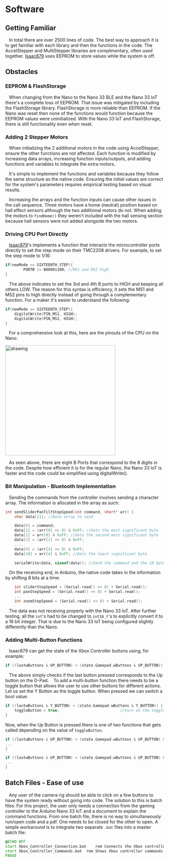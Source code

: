 # Software

## Getting Familiar
&nbsp;&nbsp;&nbsp;In total there are over 2500 lines of code. The best way to approach it is to get familiar with each library and then the functions in the code.
The AccelStepper and MultiStepper libraries are complimentary, often used together. [Isaac879](https://github.com/isaac879/Pan-Tilt-Mount) uses EEPROM to store values while the system is off.

## Obstacles
### EEPROM & FlashStorage
&nbsp;&nbsp;&nbsp;When changing from the Nano to the Nano 33 BLE and the Nano 33 IoT there's a complete loss of EEPROM. That issue was mitigated by including the FlashStorage library.
FlashStorage is more reliable than EEPROM. If the Nano was reset then none of the functions would function because the EEPROM values were uninitialized. With the Nano 33 IoT and FlashStorage, there is still functionality even when reset.

### Adding 2 Stepper Motors
&nbsp;&nbsp;&nbsp;When initializing the 2 additional motors in the code using AccelStepper, ensure the other functions are not affected. Each function is modified by increasing data arrays, increasing function inputs/outputs, and adding functions and variables to integrate the extra motors.

&nbsp;&nbsp;&nbsp;It's simple to implement the functions and variables because they follow the same structure as the native code. Ensuring the initial values are correct for the system's parameters requires empirical testing based on visual results.

&nbsp;&nbsp;&nbsp;Increasing the arrays and the function inputs can cause other issues in the call sequence. Three motors have a home (neutral) position based on hall effect sensors although the two additional motors do not. When adding the motors to ```findHome()``` they weren't included with the hall sensing section because hall sensors were not added alongside the two motors.

### Driving CPU Port Directly
&nbsp;&nbsp;&nbsp;[Isaac879](https://github.com/isaac879/Pan-Tilt-Mount)'s implements a function that interacts the microcontroller ports directly to set the step mode on their TMC2208 drivers. For example, to set the step mode to 1/16:
```c++
if(newMode == SIXTEENTH_STEP){
        PORTB |= B00001100; //MS1 and MS2 high
}
```
&nbsp;&nbsp;&nbsp;The above indicates to set the 3rd and 4th B ports to HIGH and keeping all others LOW. The reason for this syntax is efficiency, it sets the MS1 and MS2 pins to high directly instead of going through a complementary function. For a maker it's easier to understand the following:
```c++
if(newMode == SIXTEENTH_STEP){
	digitalWrite(PIN_MS1, HIGH);
	digitalWrite(PIN_MS2, HIGH);
}
```
&nbsp;&nbsp;&nbsp;For a comprehensive look at this, here are the pinouts of the CPU on the Nano:

<img src="https://user-images.githubusercontent.com/59852573/110517405-d2089080-80d8-11eb-86dc-c39aba4eb1f4.png" alt="drawing" width="350"/>

&nbsp;&nbsp;&nbsp;As seen above, there are eight B Ports that correspond to the 8 digits in the code. Despite how efficient it is for the regular Nano, the Nano 33 IoT is faster and the code could be simplified using digitalWrite().

### Bit Manipulation - Bluetooth Implementation
&nbsp;&nbsp;&nbsp;Sending the commands from the controller involves sending a character array. The information is allocated in the array as such:
```c++
int sendSliderPanTiltStepSpeed(int command, short* arr) {
	char data[11]; //Data array to send

	data[0] = command;
	data[1] = (arr[0] >> 8) & 0xFF; //Gets the most significant byte
	data[2] = arr[0] & 0xFF; //Gets the second most significant byte
	data[3] = (arr[1] >> 8) & 0xFF;
	....
	data[9] = (arr[4] >> 8) & 0xFF;
	data[10] = arr[4] & 0xFF; //Gets the least significant byte

	serialWrite(data, sizeof(data)); //Send the command and the 10 bytes of data
```
&nbsp;&nbsp;&nbsp;On the receiving end, in Arduino, the native code takes in the information by shifting 8 bits at a time:
```c++
    int sliderStepSpeed = (Serial.read() << 8) + Serial.read(); 
    int panStepSpeed = (Serial.read() << 8) + Serial.read(); 
    ...
    int zoomStepSpeed = (Serial.read() << 8) + Serial.read();
```       
&nbsp;&nbsp;&nbsp;The data was not receiving properly with the Nano 33 IoT. After further testing, all the ```int```'s had to be changed to ```int16_t```'s to explicitly convert it to a 16 bit integer. That is due to the Nano 33 IoT being configured slightly differently than the Nano.

### Adding Multi-Button Functions
&nbsp;&nbsp;&nbsp;Isaac879 can get the state of the Xbox Controller buttons using, for example:
```c++
if ((lastwButtons & UP_BUTTON) < (state.Gamepad.wButtons & UP_BUTTON))
```
&nbsp;&nbsp;&nbsp;The above simply checks if the last button pressed corresponds to the Up button on the D-Pad.
&nbsp;&nbsp;&nbsp;To add a multi-button function there needs to be a toggle button that allows the user to use other buttons for different actions.
Let us set the Y Button as the toggle button. When pressed we can switch a bool value:
```c++
if ((lastwButtons & Y_BUTTON) < (state.Gamepad.wButtons & Y_BUTTON)) { //if Y Button is pressed
	toggleButton = true;  					       //turn on the toggle feature
}
```
Now, when the Up Button is pressed there is one of two functions that gets called depending on the value of ```toggleButton```.
```c++
if ((lastwButtons & UP_BUTTON) < (state.Gamepad.wButtons & UP_BUTTON) && !toggleButton) { //when Y is NOT pressed the Up Button calls this function
...
}

if ((lastwButtons & UP_BUTTON) < (state.Gamepad.wButtons & UP_BUTTON) && toggleButton){ //when Y is pressed the Up Button calls this function
...
}
```
## Batch Files - Ease of use
&nbsp;&nbsp;&nbsp;Any user of the camera rig should be able to click on a few buttons to have the system ready without going into code. The solution to this is batch files:
For this project, the user only needs a connection from the gaming controller to the Arduino Nano 33 IoT and a document to explain the command functions.
From one batch file, there is no way to simultaneously run/open code and a pdf. One needs to be closed for the other to open. 
A simple workaround is to integrate two separate ```.bat``` files into a master batch file:
```bat
@ECHO OFF
start Xbox_Controller_Connection.bat 	rem Connects the Xbox controller to the Arduino Nano 33 IoT.
start Xbox_Controller_Commands.bat 	rem Shows Xbox controller commands to the user.
PAUSE
```
